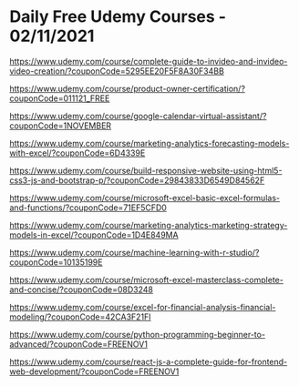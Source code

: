 # Daily Free Udemy Courses - 02/11/2021

https://www.udemy.com/course/complete-guide-to-invideo-and-invideo-video-creation/?couponCode=5295EE20F5F8A30F34BB
https://www.udemy.com/course/product-owner-certification/?couponCode=011121_FREE
https://www.udemy.com/course/google-calendar-virtual-assistant/?couponCode=1NOVEMBER
https://www.udemy.com/course/marketing-analytics-forecasting-models-with-excel/?couponCode=6D4339E
https://www.udemy.com/course/build-responsive-website-using-html5-css3-js-and-bootstrap-p/?couponCode=29843833D6549D84562F
https://www.udemy.com/course/microsoft-excel-basic-excel-formulas-and-functions/?couponCode=71EF5CFD0
https://www.udemy.com/course/marketing-analytics-marketing-strategy-models-in-excel/?couponCode=1D4E849MA
https://www.udemy.com/course/machine-learning-with-r-studio/?couponCode=10135199E
https://www.udemy.com/course/microsoft-excel-masterclass-complete-and-concise/?couponCode=08D3248
https://www.udemy.com/course/excel-for-financial-analysis-financial-modeling/?couponCode=42CA3F21FI
https://www.udemy.com/course/python-programming-beginner-to-advanced/?couponCode=FREENOV1
https://www.udemy.com/course/react-js-a-complete-guide-for-frontend-web-development/?couponCode=FREENOV1
